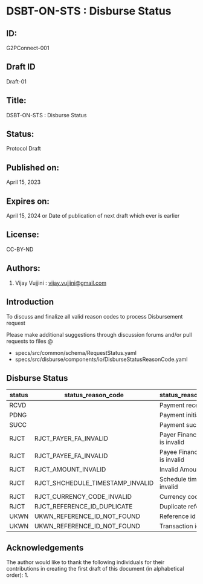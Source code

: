 # DSBT-ON-STS : Disburse Status 

## ID: 
G2PConnect-001

## Draft ID
Draft-01

## Title:
DSBT-ON-STS : Disburse Status 

## Status:
Protocol Draft

## Published on:
April 15, 2023

## Expires on:
April 15, 2024 or Date of publication of next draft which ever is earlier

## License:
CC-BY-ND

## Authors:
1. Vijay Vujjini : vijay.vujjini@gmail.com

## Introduction
To discuss and finalize all valid reason codes to process Disbursement request

Please make additional suggestions through discussion forums and/or pull requests to files @
  - specs/src/common/schema/RequestStatus.yaml
  - specs/src/disburse/components/io/DisburseStatusReasonCode.yaml
  
## Disburse Status 
| status | status_reason_code | status_reason_message | 
| ------ | ------------------ | --------------------- |
| RCVD   |                    | Payment received      |
| PDNG   |                    | Payment initiated     |
| SUCC   |                    | Payment success       |
| RJCT   | RJCT_PAYER_FA_INVALID | Payer Financial Address is invalid |
| RJCT   | RJCT_PAYEE_FA_INVALID | Payee Financial Address is invalid |
| RJCT   | RJCT_AMOUNT_INVALID | Invalid Amount |
| RJCT   | RJCT_SHCHEDULE_TIMESTAMP_INVALID | Schedule timestamp is invalid |
| RJCT   | RJCT_CURRENCY_CODE_INVALID | Currency code is invalid |
| RJCT   | RJCT_REFERENCE_ID_DUPLICATE | Duplicate reference id |
| UKWN   | UKWN_REFERENCE_ID_NOT_FOUND| Reference id not found  |
| UKWN   | UKWN_REFERENCE_ID_NOT_FOUND | Transaction id not found |

## Acknowledgements
  The author would like to thank the following individuals for their contributions in creating the first draft of this document (in alphabetical order):
1. 
